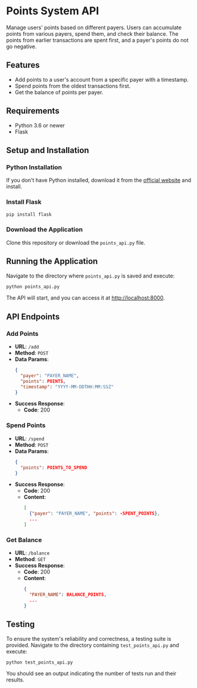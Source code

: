 # Points System API

Manage users' points based on different payers. Users can accumulate points from various payers, spend them, and check their balance. The points from earlier transactions are spent first, and a payer's points do not go negative.

## Features

- Add points to a user's account from a specific payer with a timestamp.
- Spend points from the oldest transactions first.
- Get the balance of points per payer.

## Requirements

- Python 3.6 or newer
- Flask

## Setup and Installation

### Python Installation

If you don't have Python installed, download it from the [official website](https://www.python.org/downloads/) and install.

### Install Flask

```bash
pip install flask
```

### Download the Application

Clone this repository or download the `points_api.py` file.

## Running the Application

Navigate to the directory where `points_api.py` is saved and execute:

```bash
python points_api.py
```

The API will start, and you can access it at [http://localhost:8000](http://localhost:8000).

## API Endpoints

### Add Points

- **URL**: `/add`
- **Method**: `POST`
- **Data Params**:
  ```json
  {
    "payer": "PAYER_NAME",
    "points": POINTS,
    "timestamp": "YYYY-MM-DDTHH:MM:SSZ"
  }
  ```
- **Success Response**:
  - **Code**: 200

### Spend Points

- **URL**: `/spend`
- **Method**: `POST`
- **Data Params**:
  ```json
  {
    "points": POINTS_TO_SPEND
  }
  ```
- **Success Response**:
  - **Code**: 200
  - **Content**:
    ```json
    [
      {"payer": "PAYER_NAME", "points": -SPENT_POINTS},
      ...
    ]
    ```

### Get Balance

- **URL**: `/balance`
- **Method**: `GET`
- **Success Response**:
  - **Code**: 200
  - **Content**:
    ```json
    {
      "PAYER_NAME": BALANCE_POINTS,
      ...
    }
    ```

## Testing

To ensure the system's reliability and correctness, a testing suite is provided. Navigate to the directory containing `test_points_api.py` and execute:

```bash
python test_points_api.py
```

You should see an output indicating the number of tests run and their results.
